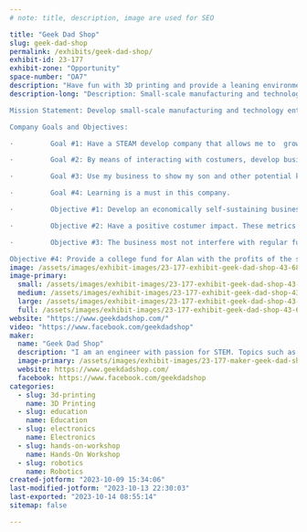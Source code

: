 ```yaml
---
# note: title, description, image are used for SEO

title: "Geek Dad Shop"
slug: geek-dad-shop
permalink: /exhibits/geek-dad-shop/
exhibit-id: 23-177
exhibit-zone: "Opportunity"
space-number: "OA7"
description: "Have fun with 3D printing and provide a leaning environment all ages. Also print cool robot and toys"
description-long: "Description: Small-scale manufacturing and technology company that focus on the DIY creation of toy for kids, popular trends items, and sci-fi content and fun gadgets. In this company, I will develop and use my skill in engineering to manufacture products. Manufacturing methods includes 3D printing, painting, Computer Aid Design (CAD), programing and others. 

Mission Statement: Develop small-scale manufacturing and technology entity that is fun, full of learning opportunities, and that can allow me to connect with my hobbies. In addition, this company will allow me to share some of my skills, creations, and new leaning experience with my son. 

Company Goals and Objectives: 

·         Goal #1: Have a STEAM develop company that allows me to  grow my skills as an engineer, entrepreneur, and visionary. 

·         Goal #2: By means of interacting with costumers, develop business strategies, and interact with other business related activities to grow my interpersonal skills. 

·         Goal #3: Use my business to show my son and other potential kids about engineering, manufacturing, content creation and STEAM.

·         Goal #4: Learning is a must in this company.

·         Objective #1: Develop an economically self-sustaining business. As long as it break-even on time, energy, and money we are good to go!!!

·         Objective #2: Have a positive costumer impact. These metrics can be measure by customer feedback on Etsy, art & crafts fairs, and any parent from the neighborhood that want to get some fun toy for his son/daughter. 

·         Objective #3: The business most not interfere with regular full-time job, parenthood, and family priorities.  

Objective #4: Provide a college fund for Alan with the profits of the small business. "
image: /assets/images/exhibit-images/23-177-exhibit-geek-dad-shop-43-68875-geek-dad-shop-dv-01-9840-large.jpg
image-primary: 
  small: /assets/images/exhibit-images/23-177-exhibit-geek-dad-shop-43-68875-geek-dad-shop-dv-01-9840-small.jpg
  medium: /assets/images/exhibit-images/23-177-exhibit-geek-dad-shop-43-68875-geek-dad-shop-dv-01-9840-medium.jpg
  large: /assets/images/exhibit-images/23-177-exhibit-geek-dad-shop-43-68875-geek-dad-shop-dv-01-9840-large.jpg
  full: /assets/images/exhibit-images/23-177-exhibit-geek-dad-shop-43-68875-geek-dad-shop-dv-01-9840-full.jpg
website: "https://www.geekdadshop.com/"
video: "https://www.facebook.com/geekdadshop"
maker: 
  name: "Geek Dad Shop"
  description: "I am an engineer with passion for STEM. Topics such as promoting 3D printing, electronics, robotics, and education are part of the objective of my little shop. I mainly focus on 3D printing toys, gadgets and robots. I share my hobby/small business with my son and he loves it. "
  image-primary: /assets/images/exhibit-images/23-177-maker-geek-dad-shop-68875-geek-dad-shop-dv-01-medium.jpg
  website: https://www.geekdadshop.com/
  facebook: https://www.facebook.com/geekdadshop
categories: 
  - slug: 3d-printing
    name: 3D Printing
  - slug: education
    name: Education
  - slug: electronics
    name: Electronics
  - slug: hands-on-workshop
    name: Hands-On Workshop
  - slug: robotics
    name: Robotics
created-jotform: "2023-10-09 15:34:06"
last-modified-jotform: "2023-10-13 22:30:03"
last-exported: "2023-10-14 08:55:14"
sitemap: false

---
```

